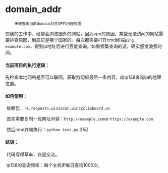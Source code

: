 # domain_addr
 		快速查询当前domain对应IP的地理位置

​		在我的工作中，经常会浏览国外的网站，因为vpn的原因，某些无法访问的网站需要排查原因，到底它是哪个国家的。每次都需要打开cmd终端`ping example.com`，得到ip地址后进行百度查询。如果频繁查询的话，确实感觉浪费时间。

#### 当前项目的执行逻辑：

​		先检查本地网络是否可以联网，获取剪切板最后一条内容，向ip138查询ip的地理位置。

#### 如何使用：

​		依赖包：`re,requests,win32con,win32clipboard,os`

​		首先需要复制一段网址内容：`http://example.com`or `https://example.com`

​		然后cmd终端执行：`python test.py` 即可

#### 结语：

​		代码写得草率，欢迎交流。

​		ip138的查询频率：每个主机IP每日查询1000次。